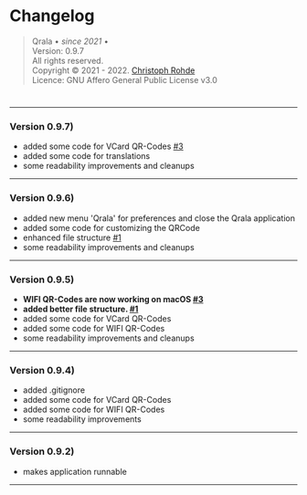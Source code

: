 <h1> Changelog </h1>

> Qrala &bull; _since 2021_ &bull;  <br/> 
> Version: 0.9.7 <br/> 
> All rights reserved. <br/>
> Copyright &copy; 2021 - 2022. [Christoph Rohde](https://github.com/CodebyCR) <br/>
> Licence: GNU Affero General Public License v3.0
#

---
<h3>Version 0.9.7)  </h3>

- added some code for VCard QR-Codes [#3](https://github.com/CodebyCR/Qrala/issues/3)
- added some code for translations
- some readability improvements and cleanups

---
<h3>Version 0.9.6)  </h3>

- added new menu 'Qrala' for preferences and close the Qrala application
- added some code for customizing the QRCode 
- enhanced file structure [#1](https://github.com/CodebyCR/Qrala/issues/1) </b>
- some readability improvements and cleanups

---
<h3>Version 0.9.5)  </h3>

- <b> WIFI QR-Codes are now working on macOS [#3](https://github.com/CodebyCR/Qrala/issues/3) </b>
- <b> added better file structure. [#1](https://github.com/CodebyCR/Qrala/issues/1) </b>
- added some code for VCard QR-Codes
- added some code for WIFI QR-Codes
- some readability improvements and cleanups

---
<h3>Version 0.9.4)  </h3>

- added .gitignore
- added some code for VCard QR-Codes
- added some code for WIFI QR-Codes
- some readability improvements

---
<h3>Version 0.9.2)  </h3>

- makes application runnable

---

